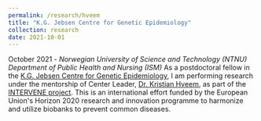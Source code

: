 ```yaml
---
permalink: /research/hveem
title: "K.G. Jebsen Centre for Genetic Epidemiology"
collection: research
date: 2021-10-01
---
```


October 2021 -
*Norwegian University of Science and Technology (NTNU)*  
*Department of Public Health and Nursing (ISM)*
As a postdoctoral fellow in the [K.G. Jebsen Centre for Genetic Epidemiology](https://www.ntnu.edu/huntgenes/k.g.-jebsen-center-for-genetic-epidemiology), I am performing research under the mentorship of Center Leader, [Dr. Kristian Hveem](https://www.ntnu.edu/employees/kristian.hveem), as part of the [INTERVENE project](https://www.interveneproject.eu). This is an international effort funded by the European Union's Horizon 2020 research and innovation programme to harmonize and utilize biobanks to prevent common diseases. 

